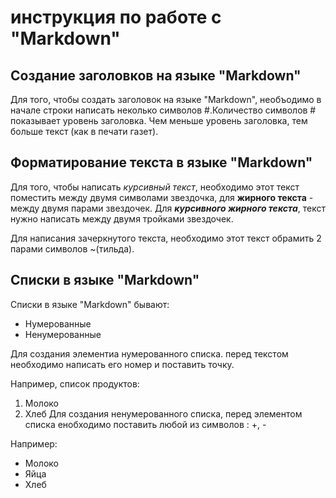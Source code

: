 # инструкция по работе с "Markdown"

## Создание заголовков на языке "Markdown"
Для того, чтобы создать заголовок на языке "Markdown", необъодимо в начале строки написать неколько символов #.Количество символов # показывает уровень заголовка. Чем меньше уровень заголовка, тем больше текст (как в печати газет).

## Форматирование текста в языке "Markdown"
Для того, чтобы написать *курсивный текст*, необходимо  этот текст поместить между двумя символами звездочка, для **жирного текста** - между двумя парами звездочек. Для ***курсивного жирного текста***, текст нужно написать между двумя тройками звездочек.

Для написания зачеркнутого текста, необходимо этот текст обрамить 2 парами символов ~(тильда).

Списки в языке "Markdown"
--------------------------
Списки в языке "Markdown" бывают:
+ Нумерованные
+ Ненумерованные

Для создания элементиа нумерованного списка. перед текстом необходимо написать его номер и поставить точку. 

Например, список продуктов:
1. Молоко
2. Хлеб
Для создания ненумерованного списка, перед элементом списка енобходимо поставить любой из символов : +, -

Например:
+ Молоко
+ Яйца
+ Хлеб
